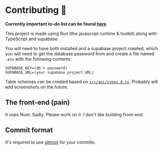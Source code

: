 # **Contributing :beers:**

**Currently important _to-do_ list can be found [here](/TODO.md)**

This project is made using Bun (the javascript runtime & toolkit) along with TypeScript and supabase.

You will need to have both installed and a supabase project created, which you will need to get the database password from and create a file named `.env` with the following contents:

```env
SUPABASE_KEY=(db's password)
SUPABASE_URL=(your supabase project URL)
```

Table schemas can be created based on [`src/api/types.d.ts`](/src/api/types.d.ts). Probably will add screenshots on the future.

## **The front-end (pain)**

It uses Nuxt. Sadly. Please work on it. I don't like building front-end.

## **Commit format**

It's required to use [gitmoji](https://github.com/carloscuesta/gitmoji-cli) for your commits.
